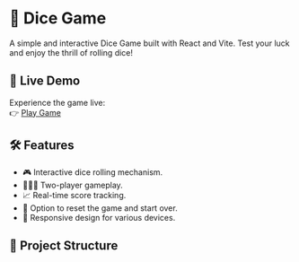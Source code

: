 # 🎲 Dice Game

A simple and interactive Dice Game built with React and Vite. Test your luck and enjoy the thrill of rolling dice!

## 🚀 Live Demo

Experience the game live:  
👉 [Play Game](https://ayushverma2909.github.io/Dice-Game/)

## 🛠️ Features

- 🎮 Interactive dice rolling mechanism.
- 🧑‍🤝‍🧑 Two-player gameplay.
- 📈 Real-time score tracking.
- 🔄 Option to reset the game and start over.
- 🎨 Responsive design for various devices.

## 📁 Project Structure

